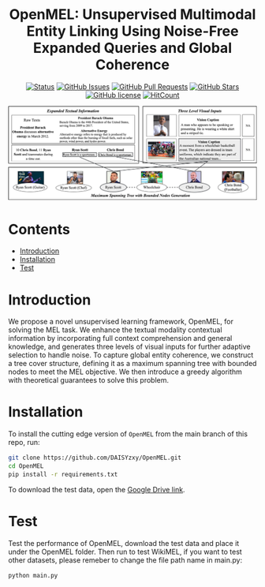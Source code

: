 <div align="center">
<h1>OpenMEL: Unsupervised Multimodal Entity Linking Using Noise-Free Expanded Queries and Global Coherence</h1>

[![Status](https://img.shields.io/badge/status-active-success.svg)](https://github.com/DAISYzxy/OpenMEL)
[![GitHub Issues](https://img.shields.io/github/issues/DAISYzxy/OpenMEL.svg)](https://github.com/DAISYzxy/OpenMEL/issues)
[![GitHub Pull Requests](https://img.shields.io/github/issues-pr/DAISYzxy/OpenMEL.svg)](https://github.com/DAISYzxy/OpenMEL/pulls)
[![GitHub Stars](https://img.shields.io/github/stars/DAISYzxy/OpenMEL.svg)](https://github.com/DAISYzxy/OpenMEL/stargazers)
[![GitHub license](https://img.shields.io/github/license/DAISYzxy/OpenMEL.svg)](https://github.com/DAISYzxy/OpenMEL/blob/main/LICENSE)
[![HitCount](https://views.whatilearened.today/views/github/DAISYzxy/OpenMEL.svg)](https://github.com/DAISYzxy/OpenMEL)
</div>

<img src="fig/framework.png" width="1000px">





# Contents

- [Introduction](#Introduction)
- [Installation](#Installation)
- [Test](#Test)

# Introduction

We propose a novel unsupervised learning framework, OpenMEL, for solving the MEL task. We enhance the textual modality contextual information by incorporating full context comprehension and general knowledge, and generates three levels of visual inputs for further adaptive selection to handle noise. To capture global entity coherence, we construct a tree cover structure, defining it as a maximum spanning tree with bounded nodes to meet the MEL objective. We then introduce a greedy algorithm with theoretical guarantees to solve this problem.

# Installation
To install the cutting edge version of `OpenMEL` from the main branch of this repo, run:
```bash
git clone https://github.com/DAISYzxy/OpenMEL.git
cd OpenMEL
pip install -r requirements.txt
```
To download the test data, open the [Google Drive link](https://drive.google.com/drive/folders/1dhQyPwOe3UJn1LHYKGvnXpzZ0YWF5eI1?usp=sharing).


# Test
Test the performance of OpenMEL, download the test data and place it under the OpenMEL folder. Then run to test WikiMEL, if you want to test other datasets, please remeber to change the file path name in main.py:
```bash
python main.py
```